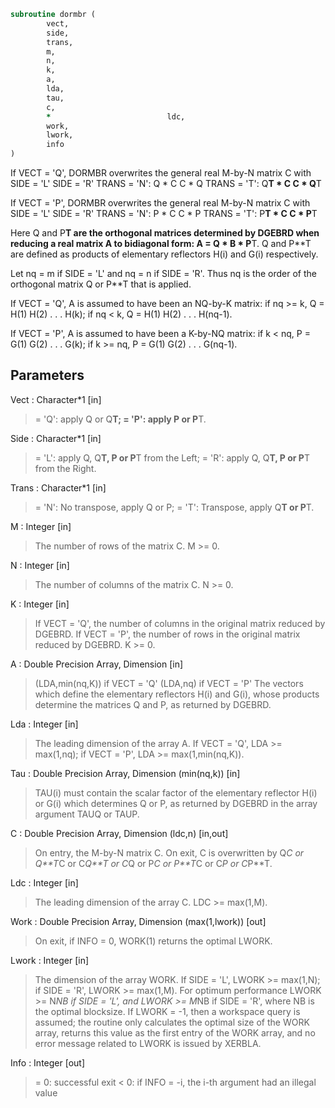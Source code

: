 ```fortran
subroutine dormbr (
		vect,
		side,
		trans,
		m,
		n,
		k,
		a,
		lda,
		tau,
		c,
		*                          ldc,
		work,
		lwork,
		info
)
```

 If VECT = 'Q', DORMBR overwrites the general real M-by-N matrix C
 with
                 SIDE = 'L'     SIDE = 'R'
 TRANS = 'N':      Q * C          C * Q
 TRANS = 'T':      Q**T * C       C * Q**T

 If VECT = 'P', DORMBR overwrites the general real M-by-N matrix C
 with
                 SIDE = 'L'     SIDE = 'R'
 TRANS = 'N':      P * C          C * P
 TRANS = 'T':      P**T * C       C * P**T

 Here Q and P**T are the orthogonal matrices determined by DGEBRD when
 reducing a real matrix A to bidiagonal form: A = Q * B * P**T. Q and
 P**T are defined as products of elementary reflectors H(i) and G(i)
 respectively.

 Let nq = m if SIDE = 'L' and nq = n if SIDE = 'R'. Thus nq is the
 order of the orthogonal matrix Q or P**T that is applied.

 If VECT = 'Q', A is assumed to have been an NQ-by-K matrix:
 if nq >= k, Q = H(1) H(2) . . . H(k);
 if nq < k, Q = H(1) H(2) . . . H(nq-1).

 If VECT = 'P', A is assumed to have been a K-by-NQ matrix:
 if k < nq, P = G(1) G(2) . . . G(k);
 if k >= nq, P = G(1) G(2) . . . G(nq-1).

## Parameters
Vect : Character*1 [in]
> = 'Q': apply Q or Q**T;
> = 'P': apply P or P**T.

Side : Character*1 [in]
> = 'L': apply Q, Q**T, P or P**T from the Left;
> = 'R': apply Q, Q**T, P or P**T from the Right.

Trans : Character*1 [in]
> = 'N':  No transpose, apply Q  or P;
> = 'T':  Transpose, apply Q**T or P**T.

M : Integer [in]
> The number of rows of the matrix C. M >= 0.

N : Integer [in]
> The number of columns of the matrix C. N >= 0.

K : Integer [in]
> If VECT = 'Q', the number of columns in the original
> matrix reduced by DGEBRD.
> If VECT = 'P', the number of rows in the original
> matrix reduced by DGEBRD.
> K >= 0.

A : Double Precision Array, Dimension [in]
> (LDA,min(nq,K)) if VECT = 'Q'
> (LDA,nq)        if VECT = 'P'
> The vectors which define the elementary reflectors H(i) and
> G(i), whose products determine the matrices Q and P, as
> returned by DGEBRD.

Lda : Integer [in]
> The leading dimension of the array A.
> If VECT = 'Q', LDA >= max(1,nq);
> if VECT = 'P', LDA >= max(1,min(nq,K)).

Tau : Double Precision Array, Dimension (min(nq,k)) [in]
> TAU(i) must contain the scalar factor of the elementary
> reflector H(i) or G(i) which determines Q or P, as returned
> by DGEBRD in the array argument TAUQ or TAUP.

C : Double Precision Array, Dimension (ldc,n) [in,out]
> On entry, the M-by-N matrix C.
> On exit, C is overwritten by Q*C or Q**T*C or C*Q**T or C*Q
> or P*C or P**T*C or C*P or C*P**T.

Ldc : Integer [in]
> The leading dimension of the array C. LDC >= max(1,M).

Work : Double Precision Array, Dimension (max(1,lwork)) [out]
> On exit, if INFO = 0, WORK(1) returns the optimal LWORK.

Lwork : Integer [in]
> The dimension of the array WORK.
> If SIDE = 'L', LWORK >= max(1,N);
> if SIDE = 'R', LWORK >= max(1,M).
> For optimum performance LWORK >= N*NB if SIDE = 'L', and
> LWORK >= M*NB if SIDE = 'R', where NB is the optimal
> blocksize.
> If LWORK = -1, then a workspace query is assumed; the routine
> only calculates the optimal size of the WORK array, returns
> this value as the first entry of the WORK array, and no error
> message related to LWORK is issued by XERBLA.

Info : Integer [out]
> = 0:  successful exit
> < 0:  if INFO = -i, the i-th argument had an illegal value

